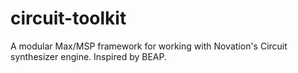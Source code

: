 # circuit-toolkit
A modular Max/MSP framework for working with Novation's Circuit synthesizer engine. Inspired by BEAP.
